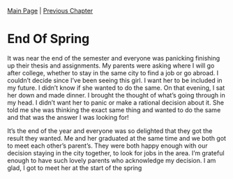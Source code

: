 [Main Page](https://carlpagayonan.github.io/github-story-2019/) | [Previous Chapter](Chapter02.md)



<h1>End Of Spring</h1>

<p>
It was near the end of the semester and everyone was panicking finishing up their thesis and assignments.
My parents were asking where I will go after college, whether to stay in the same city to find a job or go abroad. 
I couldn’t decide since I’ve been seeing this girl. I want her to be included in my future. 
I didn’t know if she wanted to do the same. On that evening, I sat her down and made dinner. 
I brought the thought of what’s going through in my head. I didn’t want her to panic or make a rational decision about it. 
She told me she was thinking the exact same thing and wanted to do the same and that was the answer I was looking for! 
 
</p>

<p>
It’s the end of the year and everyone was so delighted that they got the result they wanted.
Me and her graduated at the same time and we both got to meet each other’s parent’s. 
They were both happy enough with our decision staying in the city together, to look for jobs in the area. 
I’m grateful enough to have such lovely parents who acknowledge my decision. 
I am glad, I got to meet her at the start of the spring

</p>




